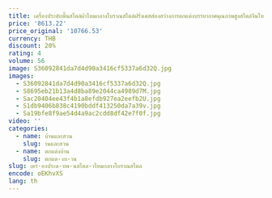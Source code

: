 ```yaml
---
title: เครื่องประดับพื้นสไตล์ผ้าไหมกลางโบราณสไตล์ฝรั่งเศสส่องสว่างการตกแต่งบรรยากาศคุณภาพสูงสไตล์จีนใหม่
price: '8613.22'
price_original: '10766.53'
currency: THB
discount: 20%
rating: 4
volume: 56
image: S36092841da7d4d90a3416cf5337a6d32Q.jpg
images:
  - S36092841da7d4d90a3416cf5337a6d32Q.jpg
  - S8695eb21b13a4d8ba89e2044ca4989d7M.jpg
  - Sac20404ee43f4b1a8efdb927ea2eefb2U.jpg
  - S1db9406b838c4190bddf413250da7a39v.jpg
  - Sa19bfe8f9ae54d4a9ac2cdd8df42e7f0f.jpg
video: ''
categories:
  - name: บ้านและสวน
    slug: านและสวน
  - name: ตกแต่งบ้าน
    slug: ตกแต-งบ-าน
slug: เคร-องประด-บพ-นสไตล-าไหมกลางโบราณสไตล
encode: oEKhvXS
lang: th
---
```

  